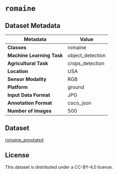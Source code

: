 # `romaine`

## Dataset Metadata

| Metadata | Value |
| --- | --- |
| **Classes** | romaine |
| **Machine Learning Task** | object_detection |
| **Agricultural Task** | crops_detection |
| **Location** | USA |
| **Sensor Modality** | RGB |
| **Platform** | ground |
| **Input Data Format** | JPG |
| **Annotation Format** | coco_json |
| **Number of Images** | 500 |


## Dataset

[romaine_annotated](https://ghaipublic.s3.us-west-2.amazonaws.com/datasets/romaine_annotated.zip)

## License

This dataset is distributed under a CC-BY-4.0 license.

